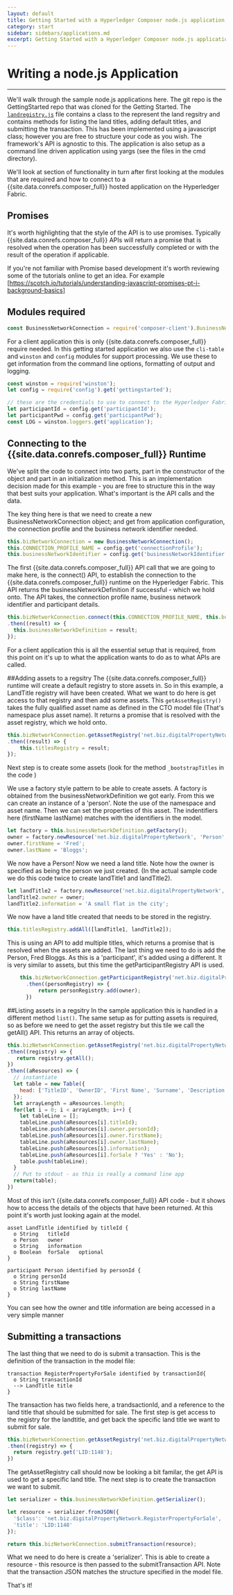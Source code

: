 ```yaml
---
layout: default
title: Getting Started with a Hyperledger Composer node.js application
category: start
sidebar: sidebars/applications.md
excerpt: Getting Started with a Hyperledger Composer node.js application
---
```


# Writing a node.js Application

---

We'll walk through the sample node.js applications here. The git repo is the GettingStarted repo that was cloned for the Getting Started.
The [`landregistry.js`](https://github.com/fabric-composer/sample-applications/blob/master/packages/getting-started/lib/landRegistry.js) file contains a class to the represent the land regsitry and contains methods for listing the land titles, adding default titles, and submitting the transaction.
This has been implemented using a javascript class; however you are free to structure your code as you wish. The framework's API is agnostic to this.
The application is also setup as a command line driven application using yargs (see the files in the cmd directory).

We'll look at section of functionality in turn after first looking at the modules that are required and how to connect to a {{site.data.conrefs.composer_full}} hosted application on the Hyperledger Fabric.

## Promises
It's worth highlighting that the style of the API is to use promises. Typically {{site.data.conrefs.composer_full}} APIs will return a promise that is resolved when the operation has been successfully completed or with the result of the operation if applicable.

If you're not familiar with Promise based development it's worth reviewing some of the tutorials online to get an idea. For example [https://scotch.io/tutorials/understanding-javascript-promises-pt-i-background-basics]

##  Modules required

```javascript
const BusinessNetworkConnection = require('composer-client').BusinessNetworkConnection;
```
For a client application this is only {{site.data.conrefs.composer_full}} require needed. In this getting started application we also use the `cli-table` and `winston` and `config` modules for support processing. We use these to get information from the command line options, formatting of output and logging.

```javascript
const winston = require('winston');
let config = require('config').get('gettingstarted');

// these are the credentials to use to connect to the Hyperledger Fabric
let participantId = config.get('participantId');
let participantPwd = config.get('participantPwd');
const LOG = winston.loggers.get('application');
```


## Connecting to the {{site.data.conrefs.composer_full}} Runtime
We've split the code to connect into two parts, part in the constructor of the object and part in an initialization method. This is an implementation decision made for this example - you are free to structure this in the way that best suits your application. What's important is the API calls and the data.

The key thing here is that we need to create a new BusinessNetworkConnection object; and get from application configuration, the connection profile and the business network identifier needed.

```javascript
this.bizNetworkConnection = new BusinessNetworkConnection();
this.CONNECTION_PROFILE_NAME = config.get('connectionProfile');
this.businessNetworkIdentifier = config.get('businessNetworkIdentifier');
```

The first {{site.data.conrefs.composer_full}} API call that we are going to make here, is the connect() API, to establish the connection to the {{site.data.conrefs.composer_full}} runtime on the Hyperledger Fabric.
This API returns the businessNetworkDefinition if successful - which we hold onto.  The API takes, the connection profile name, business network identifier and participant details.

```javascript
this.bizNetworkConnection.connect(this.CONNECTION_PROFILE_NAME, this.businessNetworkIdentifier, participantId, participantPwd)
.then((result) => {
  this.businessNetworkDefinition = result;
});
```

For a client application this is all the essential setup that is required, from this point on it's up to what the application wants to do as to what APIs are called.

##Adding assets to a regsitry
The {{site.data.conrefs.composer_full}} runtime will create a default registry to store assets in. So in this example, a LandTitle registry will have been created. What we want to do here is get access to that registry and then add some assets. This `getAssetRegistry()` takes the fully qualified asset name as defined in the CTO model file (That's namespace plus asset name). It returns a promise that is resolved with the asset registry, which we hold onto.

```javascript
this.bizNetworkConnection.getAssetRegistry('net.biz.digitalPropertyNetwork.LandTitle')
.then((result) => {
    this.titlesRegistry = result;
});
```

Next step is to create some assets (look for the method `_bootstrapTitles` in the code )

We use a factory style pattern to be able to create assets. A factory is obtained from the businessNetworkDefinition we got early. From this we can create an instance of a 'person'.  Note the use of the namespace and asset name.  Then we can set the properties of this asset. The indentifiers here (firstName lastName) matches with the identifiers in the model.

```javascript
let factory = this.businessNetworkDefinition.getFactory();
owner = factory.newResource('net.biz.digitalPropertyNetwork', 'Person', 'PID:1234567890');
owner.firstName = 'Fred';
owner.lastName = 'Bloggs';
```

We now have a Person! Now we need a land title. Note how the owner is specified as being the person we just created. (In the actual sample code we do this code twice to create landTitle1 and landTitle2).

```javascript
let landTitle2 = factory.newResource('net.biz.digitalPropertyNetwork', 'LandTitle', 'LID:6789');
landTitle2.owner = owner;
landTitle2.information = 'A small flat in the city';
```

We now have a land title created that needs to be stored in the registry.

```javascript
this.titlesRegistry.addAll([landTitle1, landTitle2]);
```
This is using an API to add multiple titles, which returns a promise that is resolved when the assets are added. The last thing we need to do is add the Person, Fred Bloggs. As this is a 'participant', it's added using a different. It is very similar to assets, but this time the getParticipantRegistry API is used.

```javascript
    this.bizNetworkConnection.getParticipantRegistry('net.biz.digitalPropertyNetwork.Person')
      .then((personRegistry) => {
          return personRegistry.add(owner);
      })
```

##Listing assets in a regsitry
In the sample application this is handled in a different method `list()`.  The same setup as for putting assets is required, so as before we need to get the asset registry but this tile we call the getAll() API. This returns an array of objects.


```javascript
this.bizNetworkConnection.getAssetRegistry('net.biz.digitalPropertyNetwork.LandTitle')
.then((registry) => {
   return registry.getAll();
})
.then((aResources) => {
  // instantiate
  let table = new Table({
    head: ['TitleID', 'OwnerID', 'First Name', 'Surname', 'Description', 'ForSale']
  });
  let arrayLength = aResources.length;
  for(let i = 0; i < arrayLength; i++) {
    let tableLine = [];
    tableLine.push(aResources[i].titleId);
    tableLine.push(aResources[i].owner.personId);
    tableLine.push(aResources[i].owner.firstName);
    tableLine.push(aResources[i].owner.lastName);
    tableLine.push(aResources[i].information);
    tableLine.push(aResources[i].forSale ? 'Yes' : 'No');
    table.push(tableLine);
  }
  // Put to stdout - as this is really a command line app
  return(table);
})
```
Most of this isn't {{site.data.conrefs.composer_full}} API code - but it shows how to access the details of the objects that have been returned. At this point it's worth just looking again at the model.

```
asset LandTitle identified by titleId {
  o String   titleId
  o Person   owner
  o String   information
  o Boolean  forSale   optional
}

participant Person identified by personId {
  o String personId
  o String firstName
  o String lastName
}
```
You can see how the owner and title information are being accessed in a very simple manner

## Submitting a transactions
The last thing that we need to do is submit a transaction. This is the definition of the transaction in the model file:

```
transaction RegisterPropertyForSale identified by transactionId{
  o String transactionId
  --> LandTitle title
}
```

The transaction has two fields here, a trandsactionId, and a reference to the land title that should be submitted for sale. The first step is get access to the registry for the landtitle, and get back the specific land title we want to submit for sale.


```javascript
this.bizNetworkConnection.getAssetRegistry('net.biz.digitalPropertyNetwork.LandTitle')
.then((registry) => {
  return registry.get('LID:1148');
})
```
The getAssetRegistry call should now be looking a bit familar, the get API is used to get a specific land title.
The next step is to create the transaction we want to submit.



```javascript
let serializer = this.businessNetworkDefinition.getSerializer();

let resource = serializer.fromJSON({
  '$class': 'net.biz.digitalPropertyNetwork.RegisterPropertyForSale',
  'title': 'LID:1148'
});

return this.bizNetworkConnection.submitTransaction(resource);

```
What we need to do here is create a 'serializer'.  This is able to create a resource - this resource is then passed to the submitTransaction API.
Note that the transaction JSON matches the structure specified in the model file.

That's it!
